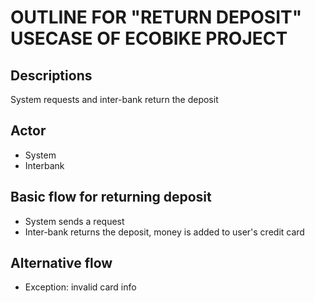 # OUTLINE FOR "RETURN DEPOSIT" USECASE OF ECOBIKE PROJECT

## Descriptions

System requests and inter-bank return the deposit

## Actor

- System
- Interbank

## Basic flow for returning deposit

- System sends a request
- Inter-bank returns the deposit, money is added to user's credit card

## Alternative flow

- Exception: invalid card info
